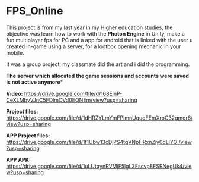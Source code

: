 # FPS_Online
This project is from my last year in my Higher education studies, the objective was learn how to work with the **Photon Engine** in Unity, make a fun multiplayer fps for PC and a app for android that is linked with the user u created in-game using a server, for a lootbox opening mechanic in your mobile.

It was a group project, my classmate did the art and i did the programming. 

**The server which allocated the game sessions and accounts were saved is not active anymore***

**Video:** https://drive.google.com/file/d/168EinP-CeXLMbyVJnC5FDlmOVd0EQNEm/view?usp=sharing

**Project files:** https://drive.google.com/file/d/1dHRZYLmYmFPlmnUgudFEmXroC32gmor6/view?usp=sharing

**APP Project files:** https://drive.google.com/file/d/1f1Ubw13cDjPS4tqVNpHRxnZiy0dLlYQI/view?usp=sharing

**APP APK:** https://drive.google.com/file/d/1uLUtqynRVMjF5lgL3Fscvp8FSRNegUk4/view?usp=sharing
